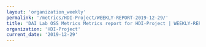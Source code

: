 ```yaml
---
layout: 'organization_weekly'
permalink: '/metrics/HDI-Project/WEEKLY-REPORT-2019-12-29/'
title: 'DAI Lab OSS Metrics Metrics report for HDI-Project | WEEKLY-REPORT-2019-12-29'
organization: 'HDI-Project'
current_date: '2019-12-29'
---
```

